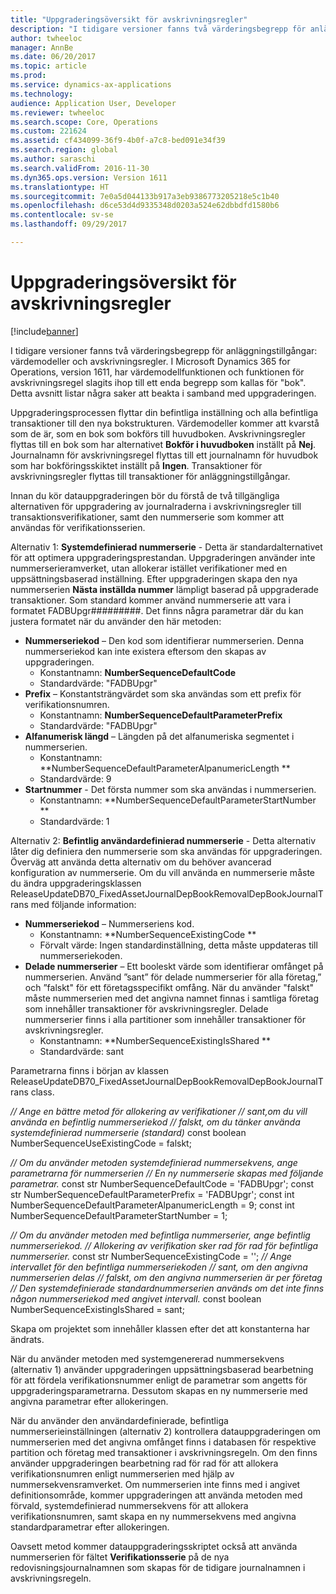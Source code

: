 ```yaml
---
title: "Uppgraderingsöversikt för avskrivningsregler"
description: "I tidigare versioner fanns två värderingsbegrepp för anläggningstillgångar: värdemodeller och avskrivningsregler. I Microsoft Dynamics 365 for Operations, version 1611, har värdemodellfunktionen och funktionen för avskrivningsregel slagits ihop till ett enda begrepp som kallas för \"bok\". Detta avsnitt listar några saker att beakta i samband med uppgraderingen."
author: twheeloc
manager: AnnBe
ms.date: 06/20/2017
ms.topic: article
ms.prod: 
ms.service: dynamics-ax-applications
ms.technology: 
audience: Application User, Developer
ms.reviewer: twheeloc
ms.search.scope: Core, Operations
ms.custom: 221624
ms.assetid: cf434099-36f9-4b0f-a7c8-bed091e34f39
ms.search.region: global
ms.author: saraschi
ms.search.validFrom: 2016-11-30
ms.dyn365.ops.version: Version 1611
ms.translationtype: HT
ms.sourcegitcommit: 7e0a5d044133b917a3eb9386773205218e5c1b40
ms.openlocfilehash: d6ce53d4d9335348d0203a524e62dbbdfd1580b6
ms.contentlocale: sv-se
ms.lasthandoff: 09/29/2017

---
```


# <a name="depreciation-book-upgrade-overview"></a>Uppgraderingsöversikt för avskrivningsregler

[!include[banner](../includes/banner.md)]


I tidigare versioner fanns två värderingsbegrepp för anläggningstillgångar: värdemodeller och avskrivningsregler. I Microsoft Dynamics 365 for Operations, version 1611, har värdemodellfunktionen och funktionen för avskrivningsregel slagits ihop till ett enda begrepp som kallas för "bok". Detta avsnitt listar några saker att beakta i samband med uppgraderingen. 

Uppgraderingsprocessen flyttar din befintliga inställning och alla befintliga transaktioner till den nya bokstrukturen. Värdemodeller kommer att kvarstå som de är, som en bok som bokförs till huvudboken. Avskrivningsregler flyttas till en bok som har alternativet **Bokför i huvudboken** inställt på **Nej**. Journalnamn för avskrivningsregel flyttas till ett journalnamn för huvudbok som har bokföringsskiktet inställt på **Ingen**. Transaktioner för avskrivningsregler flyttas till transaktioner för anläggningstillgångar. 

Innan du kör datauppgraderingen bör du förstå de två tillgängliga alternativen för uppgradering av journalraderna i avskrivningsregler till transaktionsverifikationer, samt den nummerserie som kommer att användas för verifikationsserien. 

Alternativ 1:  **Systemdefinierad nummerserie** - Detta är standardalternativet för att optimera uppgraderingsprestandan. Uppgraderingen använder inte nummerserieramverket, utan allokerar istället verifikationer med en uppsättningsbaserad inställning. Efter uppgraderingen skapa den nya nummerserien **Nästa inställda nummer** lämpligt baserad på uppgraderade transaktioner. Som standard kommer använd nummerserie att vara i formatet FADBUpgr\#\#\#\#\#\#\#\#\#. Det finns några parametrar där du kan justera formatet när du använder den här metoden:

-   **Nummerseriekod** – Den kod som identifierar nummerserien. Denna nummerseriekod kan inte existera eftersom den skapas av uppgraderingen.
    -   Konstantnamn: **NumberSequenceDefaultCode**
    -   Standardvärde: "FADBUpgr"
-   **Prefix** – Konstantsträngvärdet som ska användas som ett prefix för verifikationsnumren.
    -   Konstantnamn: **NumberSequenceDefaultParameterPrefix**
    -   Standardvärde: "FADBUpgr"
-   **Alfanumerisk längd** – Längden på det alfanumeriska segmentet i nummerserien.
    -   Konstantnamn: **NumberSequenceDefaultParameterAlpanumericLength **
    -   Standardvärde: 9
-   **Startnummer** - Det första nummer som ska användas i nummerserien.
    -   Konstantnamn: **NumberSequenceDefaultParameterStartNumber  **
    -   Standardvärde: 1

Alternativ 2: **Befintlig användardefinierad nummerserie** - Detta alternativ låter dig definiera den nummerserie som ska användas för uppgraderingen. Överväg att använda detta alternativ om du behöver avancerad konfiguration av nummerserie. Om du vill använda en nummerserie måste du ändra uppgraderingsklassen ReleaseUpdateDB70\_FixedAssetJournalDepBookRemovalDepBookJournalTrans med följande information:

-   **Nummerseriekod** – Nummerseriens kod.
    -   Konstantnamn: **NumberSequenceExistingCode **
    -   Förvalt värde: Ingen standardinställning, detta måste uppdateras till nummerseriekoden.
-   **Delade nummerserier** – Ett booleskt värde som identifierar omfånget på nummerserien. Använd ”sant” för delade nummerserier för alla företag,” och ”falskt" för ett företagsspecifikt omfång. När du använder "falskt" måste nummerserien med det angivna namnet finnas i samtliga företag som innehåller transaktioner för avskrivningsregler. Delade nummerserier finns i alla partitioner som innehåller transaktioner för avskrivningsregler.
    -   Konstantnamn: **NumberSequenceExistingIsShared **
    -   Standardvärde: sant

Parametrarna finns i början av klassen ReleaseUpdateDB70\_FixedAssetJournalDepBookRemovalDepBookJournalTrans class. 

*// Ange en bättre metod för allokering av verifikationer* 
*// sant,om du vill använda en befintlig nummerseriekod* 
*// falskt, om du tänker använda systemdefinierad nummerserie (standard)* const boolean NumberSequenceUseExistingCode = falskt;  

*// Om du använder metoden systemdefinierad nummersekvens, ange parametrarna för nummerserien*
*// En ny nummerserie skapas med följande parametrar.* const str NumberSequenceDefaultCode = 'FADBUpgr'; const str NumberSequenceDefaultParameterPrefix = 'FADBUpgr'; const int NumberSequenceDefaultParameterAlpanumericLength = 9; const int NumberSequenceDefaultParameterStartNumber = 1;   

*// Om du använder metoden med befintliga nummerserier, ange befintlig nummerseriekod.* 
*// Allokering av verifikation sker rad för rad för befintliga nummerserier.* const str NumberSequenceExistingCode = ''; *// Ange intervallet för den befintliga nummerseriekoden* 
*// sant, om den angivna nummerserien delas* 
*// falskt, om den angivna nummerserien är per företag* 
*// Den systemdefinierade standardnummerserien används om det inte finns någon nummerseriekod med angivet intervall.* const boolean NumberSequenceExistingIsShared = sant; 

Skapa om projektet som innehåller klassen efter det att konstanterna har ändrats. 

När du använder metoden med systemgenererad nummersekvens (alternativ 1) använder uppgraderingen uppsättningsbaserad bearbetning för att fördela verifikationsnummer enligt de parametrar som angetts för uppgraderingsparametrarna. Dessutom skapas en ny nummerserie med angivna parametrar efter allokeringen. 

När du använder den användardefinierade, befintliga nummerserieinställningen (alternativ 2) kontrollera datauppgraderingen om nummerserien med det angivna omfånget finns i databasen för respektive partition och företag med transaktioner i avskrivningsregeln. Om den finns använder uppgraderingen bearbetning rad för rad för att allokera verifikationsnumren enligt nummerserien med hjälp av nummersekvensramverket. Om nummerserien inte finns med i angivet definitionsområde, kommer uppgraderingen att använda metoden med förvald, systemdefinierad nummersekvens för att allokera verifikationsnumren, samt skapa en ny nummersekvens med angivna standardparametrar efter allokeringen.

Oavsett metod kommer datauppgraderingsskriptet också att använda nummerserien för fältet **Verifikationsserie** på de nya redovisningsjournalnamnen som skapas för de tidigare journalnamnen i avskrivningsregeln.




